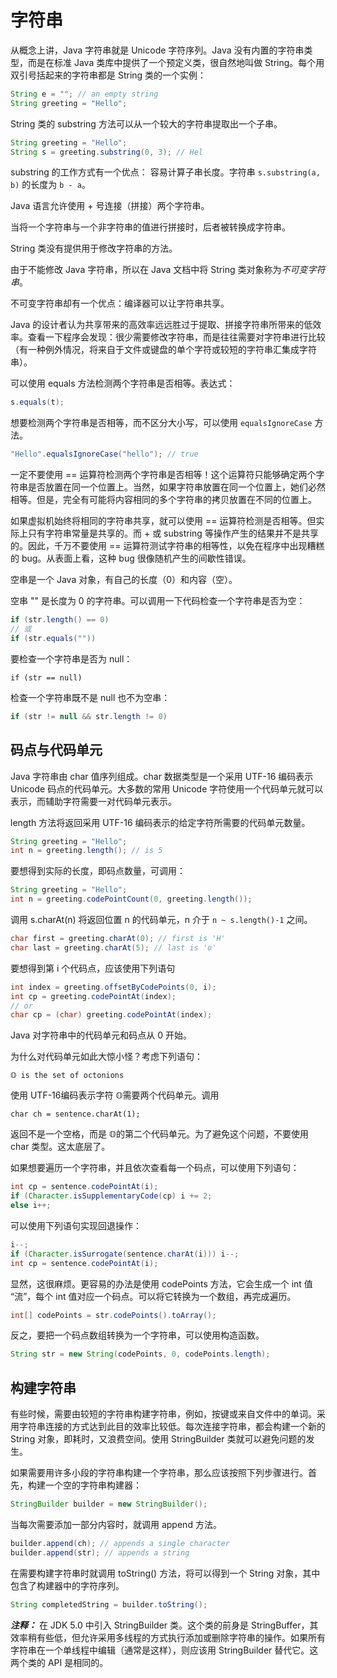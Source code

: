 # 字符串
从概念上讲，Java 字符串就是 Unicode 字符序列。Java 没有内置的字符串类型，而是在标准 Java 类库中提供了一个预定义类，很自然地叫做 String。每个用双引号括起来的字符串都是 String 类的一个实例：
```java
String e = ""; // an empty string
String greeting = "Hello";
```

String 类的 substring 方法可以从一个较大的字符串提取出一个子串。
```java
String greeting = "Hello";
String s = greeting.substring(0, 3); // Hel
```

substring 的工作方式有一个优点： 容易计算子串长度。字符串 `s.substring(a, b)` 的长度为 `b - a`。

Java 语言允许使用 + 号连接（拼接）两个字符串。

当将一个字符串与一个非字符串的值进行拼接时，后者被转换成字符串。

String 类没有提供用于修改字符串的方法。

由于不能修改 Java 字符串，所以在 Java 文档中将 String 类对象称为*不可变字符串*。

不可变字符串却有一个优点：编译器可以让字符串共享。

Java 的设计者认为共享带来的高效率远远胜过于提取、拼接字符串所带来的低效率。查看一下程序会发现：很少需要修改字符串，而是往往需要对字符串进行比较（有一种例外情况，将来自于文件或键盘的单个字符或较短的字符串汇集成字符串）。

可以使用 equals 方法检测两个字符串是否相等。表达式：
```java
s.equals(t);
```

想要检测两个字符串是否相等，而不区分大小写，可以使用 `equalsIgnoreCase` 方法。
```java
"Hello".equalsIgnoreCase("hello"); // true
```

一定不要使用 == 运算符检测两个字符串是否相等！这个运算符只能够确定两个字符串是否放置在同一个位置上。当然，如果字符串放置在同一个位置上，她们必然相等。但是，完全有可能将内容相同的多个字符串的拷贝放置在不同的位置上。

如果虚拟机始终将相同的字符串共享，就可以使用 == 运算符检测是否相等。但实际上只有字符串常量是共享的。而 + 或 substring 等操作产生的结果并不是共享的。因此，千万不要使用 == 运算符测试字符串的相等性，以免在程序中出现糟糕的 bug。从表面上看，这种 bug 很像随机产生的间歇性错误。


空串是一个 Java 对象，有自己的长度（0）和内容（空）。

空串 "" 是长度为 0 的字符串。可以调用一下代码检查一个字符串是否为空：
```java
if (str.length() == 0)
// 或
if (str.equals(""))
```

要检查一个字符串是否为 null：
```
if (str == null)
```

检查一个字符串既不是 null 也不为空串：
```java
if (str != null && str.length != 0)
```

## 码点与代码单元

Java 字符串由 char 值序列组成。char 数据类型是一个采用 UTF-16 编码表示 Unicode 码点的代码单元。大多数的常用 Unicode 字符使用一个代码单元就可以表示，而辅助字符需要一对代码单元表示。

length 方法将返回采用 UTF-16 编码表示的给定字符所需要的代码单元数量。
```java
String greeting = "Hello";
int n = greeting.length(); // is 5
```

要想得到实际的长度，即码点数量，可调用：
```java
String greeting = "Hello";
int n = greeting.codePointCount(0, greeting.length());
```

调用 s.charAt(n) 将返回位置 n 的代码单元，n 介于 `n ~ s.length()-1` 之间。
```java
char first = greeting.charAt(0); // first is 'H'
char last = greeting.charAt(5); // last is 'o'
```

要想得到第 i 个代码点，应该使用下列语句
```java
int index = greeting.offsetByCodePoints(0, i);
int cp = greeting.codePointAt(index);
// or
char cp = (char) greeting.codePointAt(index);
```

Java 对字符串中的代码单元和码点从 0 开始。

为什么对代码单元如此大惊小怪？考虑下列语句：
```
𝕆 is the set of octonions
```
使用 UTF-16编码表示字符 𝕆需要两个代码单元。调用
```
char ch = sentence.charAt(1);
```
返回不是一个空格，而是 𝕆的第二个代码单元。为了避免这个问题，不要使用 char 类型。这太底层了。

如果想要遍历一个字符串，并且依次查看每一个码点，可以使用下列语句：
```java
int cp = sentence.codePointAt(i);
if (Character.isSupplementaryCode(cp) i += 2;
else i++;
```

可以使用下列语句实现回退操作：
```java
i--;
if (Character.isSurrogate(sentence.charAt(i))) i--;
int cp = sentence.codePointAt(i);
```

显然，这很麻烦。更容易的办法是使用 codePoints 方法，它会生成一个 int 值 “流”，每个 int 值对应一个码点。可以将它转换为一个数组，再完成遍历。
```java
int[] codePoints = str.codePoints().toArray();
```
反之，要把一个码点数组转换为一个字符串，可以使用构造函数。
```java
String str = new String(codePoints, 0, codePoints.length);
```

## 构建字符串
有些时候，需要由较短的字符串构建字符串，例如，按键或来自文件中的单词。采用字符串连接的方式达到此目的效率比较低。每次连接字符串，都会构建一个新的 String 对象，即耗时，又浪费空间。使用 StringBuilder 类就可以避免问题的发生。

如果需要用许多小段的字符串构建一个字符串，那么应该按照下列步骤进行。首先，构建一个空的字符串构建器：
```java
StringBuilder builder = new StringBuilder();
```
当每次需要添加一部分内容时，就调用 append 方法。
```java
builder.append(ch); // appends a single character
builder.append(str); // appends a string
```

在需要构建字符串时就调用 toString() 方法，将可以得到一个 String 对象，其中包含了构建器中的字符序列。
```java
String completedString = builder.toString();
```

***注释：*** 在 JDK 5.0 中引入 StringBuilder 类。这个类的前身是 StringBuffer，其效率稍有些低，但允许采用多线程的方式执行添加或删除字符串的操作。如果所有字符串在一个单线程中编辑（通常是这样），则应该用 StringBuilder 替代它。这两个类的 API 是相同的。
